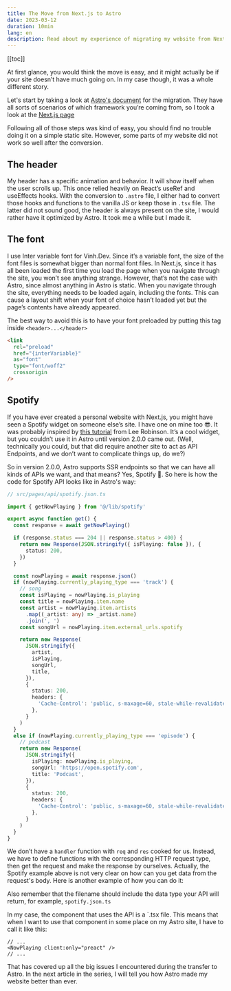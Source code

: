 ```yaml
---
title: The Move from Next.js to Astro
date: 2023-03-12
duration: 10min
lang: en
description: Read about my experience of migrating my website from Next.js to Astro, a new web framework designed for speed. Learn how I solved some of the challenges and improved the site performance.
---
```


[[toc]]

At first glance, you would think the move is easy, and it might actually be if your site doesn’t have much going on. In my case though, it was a whole different story.

Let's start by taking a look at [Astro's document](https://docs.astro.build/en/guides/migrate-to-astro/) for the migration. They have all sorts of scenarios of which framework you’re coming from, so I took a look at the [Next.js page](https://docs.astro.build/en/guides/migrate-to-astro/from-nextjs/)

Following all of those steps was kind of easy, you should find no trouble doing it on a simple static site. However, some parts of my website did not work so well after the conversion.

## The header

My header has a specific animation and behavior. It will show itself when the user scrolls up. This once relied heavily on React’s useRef and useEffects hooks. With the conversion to `.astro` file, I either had to convert those hooks and functions to the vanilla JS or keep those in `.tsx` file. The latter did not sound good, the header is always present on the site, I would rather have it optimized by Astro. It took me a while but I made it.

## The font

I use Inter variable font for Vinh.Dev. Since it’s a variable font, the size of the font files is somewhat bigger than normal font files. In Next.js, since it has all been loaded the first time you load the page when you navigate through the site, you won’t see anything strange. However, that’s not the case with Astro, since almost anything in Astro is static. When you navigate through the site, everything needs to be loaded again, including the fonts. This can cause a layout shift when your font of choice hasn’t loaded yet but the page’s contents have already appeared.

The best way to avoid this is to have your font preloaded by putting this tag inside `<header>...</header>`

```html
<link
  rel="preload"
  href="{interVariable}"
  as="font"
  type="font/woff2"
  crossorigin
/>
```

## Spotify

If you have ever created a personal website with Next.js, you might have seen a Spotify widget on someone else’s site. I have one on mine too 😎. It was probably inspired by [this tutorial](https://leerob.io/blog/spotify-api-nextjs) from Lee Robinson. It’s a cool widget, but you couldn’t use it in Astro until version 2.0.0 came out. (Well, technically you could, but that did require another site to act as API Endpoints, and we don’t want to complicate things up, do we?)

So in version 2.0.0, Astro supports SSR endpoints so that we can have all kinds of APIs we want, and that means? Yes, Spotify 🎉. So here is how the code for Spotify API looks like in Astro's way:

```ts
// src/pages/api/spotify.json.ts

import { getNowPlaying } from '@/lib/spotify'

export async function get() {
  const response = await getNowPlaying()

  if (response.status === 204 || response.status > 400) {
    return new Response(JSON.stringify({ isPlaying: false }), {
      status: 200,
    })
  }

  const nowPlaying = await response.json()
  if (nowPlaying.currently_playing_type === 'track') {
    // song
    const isPlaying = nowPlaying.is_playing
    const title = nowPlaying.item.name
    const artist = nowPlaying.item.artists
      .map((_artist: any) => _artist.name)
      .join(', ')
    const songUrl = nowPlaying.item.external_urls.spotify

    return new Response(
      JSON.stringify({
        artist,
        isPlaying,
        songUrl,
        title,
      }),
      {
        status: 200,
        headers: {
          'Cache-Control': 'public, s-maxage=60, stale-while-revalidate=30',
        },
      }
    )
  }
  else if (nowPlaying.currently_playing_type === 'episode') {
    // podcast
    return new Response(
      JSON.stringify({
        isPlaying: nowPlaying.is_playing,
        songUrl: 'https://open.spotify.com',
        title: 'Podcast',
      }),
      {
        status: 200,
        headers: {
          'Cache-Control': 'public, s-maxage=60, stale-while-revalidate=30',
        },
      }
    )
  }
}
```

We don’t have a `handler` function with `req` and `res` cooked for us. Instead, we have to define functions with the corresponding HTTP request type, then get the request and make the response by ourselves. Actually, the Spotify example above is not very clear on how can you get data from the request's body. Here is another example of how you can do it:

Also remember that the filename should include the data type your API will return, for example, `spotify.json.ts`

In my case, the component that uses the API is a `.tsx file. This means that when I want to use that component in some place on my Astro site, I have to call it like this:

```tsx
// ...
<NowPlaying client:only="preact" />
// ...
```

That has covered up all the big issues I encountered during the transfer to Astro. In the next article in the series, I will tell you how Astro made my website better than ever.
